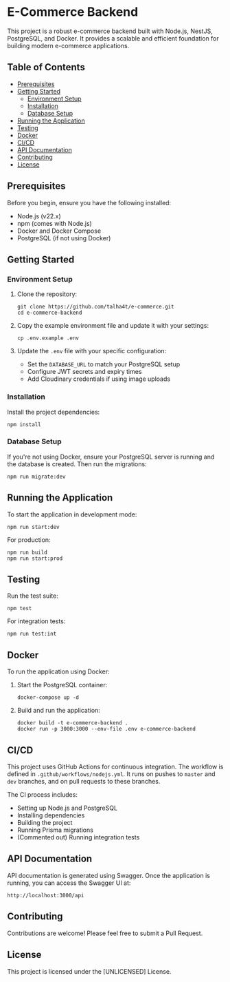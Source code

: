 # E-Commerce Backend

This project is a robust e-commerce backend built with Node.js, NestJS, PostgreSQL, and Docker. It provides a scalable and efficient foundation for building modern e-commerce applications.

## Table of Contents

- [Prerequisites](#prerequisites)
- [Getting Started](#getting-started)
  - [Environment Setup](#environment-setup)
  - [Installation](#installation)
  - [Database Setup](#database-setup)
- [Running the Application](#running-the-application)
- [Testing](#testing)
- [Docker](#docker)
- [CI/CD](#cicd)
- [API Documentation](#api-documentation)
- [Contributing](#contributing)
- [License](#license)

## Prerequisites

Before you begin, ensure you have the following installed:

- Node.js (v22.x)
- npm (comes with Node.js)
- Docker and Docker Compose
- PostgreSQL (if not using Docker)

## Getting Started

### Environment Setup

1. Clone the repository:

   ```
   git clone https://github.com/talha4t/e-commerce.git
   cd e-commerce-backend
   ```

2. Copy the example environment file and update it with your settings:

   ```
   cp .env.example .env
   ```

3. Update the `.env` file with your specific configuration:
   - Set the `DATABASE_URL` to match your PostgreSQL setup
   - Configure JWT secrets and expiry times
   - Add Cloudinary credentials if using image uploads

### Installation

Install the project dependencies:

```
npm install
```

### Database Setup

If you're not using Docker, ensure your PostgreSQL server is running and the database is created. Then run the migrations:

```
npm run migrate:dev
```

## Running the Application

To start the application in development mode:

```
npm run start:dev
```

For production:

```
npm run build
npm run start:prod
```

## Testing

Run the test suite:

```
npm test
```

For integration tests:

```
npm run test:int
```

## Docker

To run the application using Docker:

1. Start the PostgreSQL container:

   ```
   docker-compose up -d
   ```

2. Build and run the application:
   ```
   docker build -t e-commerce-backend .
   docker run -p 3000:3000 --env-file .env e-commerce-backend
   ```

## CI/CD

This project uses GitHub Actions for continuous integration. The workflow is defined in `.github/workflows/nodejs.yml`. It runs on pushes to `master` and `dev` branches, and on pull requests to these branches.

The CI process includes:

- Setting up Node.js and PostgreSQL
- Installing dependencies
- Building the project
- Running Prisma migrations
- (Commented out) Running integration tests

## API Documentation

API documentation is generated using Swagger. Once the application is running, you can access the Swagger UI at:

```
http://localhost:3000/api
```

## Contributing

Contributions are welcome! Please feel free to submit a Pull Request.

## License

This project is licensed under the [UNLICENSED] License.
